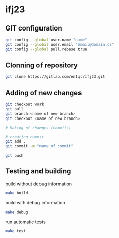 # ifj23

## GIT configuration
```bash
git config --global user.name "name"
git config --global user.email "email@domain.cz"
git config --global pull.rebase true
```

## Clonning of repository

```bash
git clone https://gitlab.com/en1qc/ifj23.git
```

## Adding of new changes
```bash
git checkout work
git pull
git branch <name of new branch>
git checkout <name of new branch>

# Making of changes (commits)

# creating commit
git add .
git commit -m "name of commit"

git push
```

## Testing and building

build without debug information
```bash
make build
```

build with debug information
```bash
make debug
```

run automatic tests
```bash
make test
```